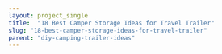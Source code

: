 ```yaml
---
layout: project_single
title:  "18 Best Camper Storage Ideas for Travel Trailer"
slug: "18-best-camper-storage-ideas-for-travel-trailer"
parent: "diy-camping-trailer-ideas"
---
```

 
